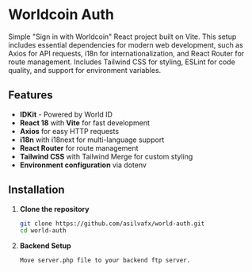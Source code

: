 # Worldcoin Auth

Simple "Sign in with Worldcoin" React project built on Vite. This setup includes essential dependencies for modern web development, such as Axios for API requests, i18n for internationalization, and React Router for route management. Includes Tailwind CSS for styling, ESLint for code quality, and support for environment variables.

## Features
- **IDKit** - Powered by World ID
- **React 18** with **Vite** for fast development
- **Axios** for easy HTTP requests
- **i18n** with i18next for multi-language support
- **React Router** for route management
- **Tailwind CSS** with Tailwind Merge for custom styling
- **Environment configuration** via dotenv

## Installation

1. **Clone the repository**
   ```bash
   git clone https://github.com/asilvafx/world-auth.git
   cd world-auth

2.  **Backend Setup**
    ```bash
	Move server.php file to your backend ftp server.
